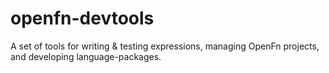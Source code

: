# openfn-devtools
A set of tools for writing &amp; testing expressions, managing OpenFn projects, and developing language-packages.
